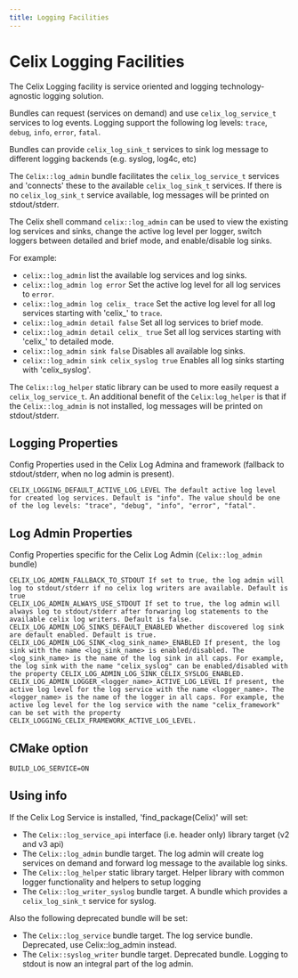 ```yaml
---
title: Logging Facilities
---
```


# Celix Logging Facilities

The Celix Logging facility is service oriented and logging technology-agnostic logging solution.

Bundles can request (services on demand) and use `celix_log_service_t` services to log events.
Logging support the following log levels: `trace`, `debug`, `info`, `error`, `fatal`. 

Bundles can provide `celix_log_sink_t` services to sink log message to different logging backends (e.g. syslog, log4c, etc)

The `Celix::log_admin` bundle facilitates the `celix_log_service_t` services and 'connects' these to the available 
`celix_log_sink_t` services. If there is no `celix_log_sink_t` service available, log messages will be
printed on stdout/stderr.

The Celix shell command `celix::log_admin` can be used to view the existing log services and sinks,
change the active log level per logger, switch loggers between detailed and brief mode, and enable/disable log sinks.

For example:
- `celix::log_admin` list the available log services and log sinks.
- `celix::log_admin log error` Set the active log level for all log services to `error`.
- `celix::log_admin log celix_ trace` Set the active log level for all log services starting with 'celix_' to `trace`.
- `celix::log_admin detail false` Set all log services to brief mode.
- `celix::log_admin detail celix_ true` Set all log services starting with 'celix_' to detailed mode.
- `celix::log_admin sink false` Disables all available log sinks.
- `celix::log_admin sink celix_syslog true` Enables all log sinks starting with 'celix_syslog'.

The `Celix::log_helper` static library can be used to more easily request a `celix_log_service_t`. 
An additional benefit of the `Celix:log_helper` is that if the `Celix::log_admin` is not installed, 
log messages will be printed on stdout/stderr.


## Logging Properties
Config Properties used in the Celix Log Admina and framework (fallback to stdout/stderr, when no log admin is present).

    CELIX_LOGGING_DEFAULT_ACTIVE_LOG_LEVEL The default active log level for created log services. Default is "info". The value should be one of the log levels: "trace", "debug", "info", "error", "fatal".

## Log Admin Properties
Config Properties specific for the Celix Log Admin (`Celix::log_admin` bundle)

    CELIX_LOG_ADMIN_FALLBACK_TO_STDOUT If set to true, the log admin will log to stdout/stderr if no celix log writers are available. Default is true
    CELIX_LOG_ADMIN_ALWAYS_USE_STDOUT If set to true, the log admin will always log to stdout/stderr after forwaring log statements to the available celix log writers. Default is false.
    CELIX_LOG_ADMIN_LOG_SINKS_DEFAULT_ENABLED Whether discovered log sink are default enabled. Default is true.
    CELIX_LOG_ADMIN_LOG_SINK_<log_sink_name>_ENABLED If present, the log sink with the name <log_sink_name> is enabled/disabled. The <log_sink_name> is the name of the log sink in all caps. For example, the log sink with the name "celix_syslog" can be enabled/disabled with the property CELIX_LOG_ADMIN_LOG_SINK_CELIX_SYSLOG_ENABLED.
    CELIX_LOG_ADMIN_LOGGER_<logger_name>_ACTIVE_LOG_LEVEL If present, the active log level for the log service with the name <logger_name>. The <logger_name> is the name of the logger in all caps. For example, the active log level for the log service with the name "celix_framework" can be set with the property CELIX_LOGGING_CELIX_FRAMEWORK_ACTIVE_LOG_LEVEL.
    
## CMake option
    BUILD_LOG_SERVICE=ON

## Using info

If the Celix Log Service is installed, 'find_package(Celix)' will set:
 - The `Celix::log_service_api` interface (i.e. header only) library target (v2 and v3 api)
 - The `Celix::log_admin` bundle target. The log admin will create log services on demand and forward log message to the available log sinks. 
 - The `Celix::log_helper` static library target. Helper library with common logger functionality and helpers to setup logging
 - The `Celix::log_writer_syslog` bundle target. A bundle which provides a `celix_log_sink_t` service for syslog.
 
Also the following deprecated bundle will be set:
 - The `Celix::log_service` bundle target. The log service bundle. Deprecated, use Celix::log_admin instead.
 - The `Celix::syslog_writer` bundle target. Deprecated bundle. Logging to stdout is now an integral part of the log admin.